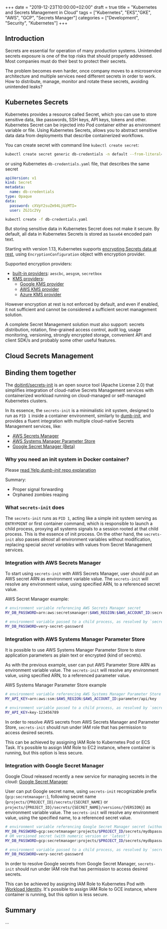 +++
date = "2019-12-23T10:00:00+02:00"
draft = true
title = "Kubernetes and Secrets Management in Cloud"
tags = ["Kubernetes", "EKS","GKE", "AWS", "GCP", "Secrets Manager"]
categories = ["Development", "Security", "Kubernetes"]
+++

## Introduction

Secrets are essential for operation of many production systems. Unintended secrets exposure is one of the top risks that should properly addressed. Most companies must do their best to protect their secrets.

The problem becomes even harder, once company moves to a microservice architecture and multiple services need different secrets in order to work. How to distribute, manage, monitor and rotate these secrets, avoiding unintended leaks?

## Kubernetes Secrets

Kubernetes provides a resource called Secret, which you can use to store sensitive data, like passwords, SSH keys, API keys, tokens and other. Kubernetes Secret can be injected into Pod container either as environment variable or file. Using Kubernetes Secrets, allows you to abstract sensitive data data from deployments that describe containerized workflows.

You can create secret with command line `kubectl create secret`:

```sh
kubectl create secret generic db-credentials -n default --from-literal=user=dbuser --from-literal=password=quick.fox.5312
```

or using Kubernetes `db-credentials.yaml` file, that describes the same secret

```yaml
apiVersion: v1
kind: Secret
metadata:
  name: db-credentials
type: Opaque
data:
  password: cXVpY2suZm94LjUzMTI=
  user: ZGJ1c2Vy
```

```sh
kubectl create -f db-credentials.yaml
```

But storing sensitive data in Kubernetes Secret does not make it secure. By default, all data in Kubernetes Secrets is stored as `base64` encoded pain text.

Starting with version 1.13, Kubernetes supports [encrypting Secrets data at rest](https://kubernetes.io/docs/tasks/administer-cluster/encrypt-data/), using `EncryptionConfiguration` object with encryption provider.

Supported encryption providers:

- [built-in providers](https://kubernetes.io/docs/tasks/administer-cluster/encrypt-data/#providers): `aescbc`, `aesgsm`, `secretbox`
- [KMS providers](https://kubernetes.io/docs/tasks/administer-cluster/kms-provider/):
  - [Google KMS provider](https://cloud.google.com/kubernetes-engine/docs/how-to/encrypting-secrets)
  - [AWS KMS provider](https://github.com/kubernetes-sigs/aws-encryption-provider)
  - [Azure KMS provider](https://github.com/Azure/kubernetes-kms)

However encryption at rest is not enforced by default, and even if enabled, it not sufficient and cannot be considered a sufficient secret management solution.

A complete Secret Management solution must also support: secrets distribution, rotation, fine-grained access control, audit log, usage monitoring, versioning, strongly encrypted storage, convenient API and client SDK/s and probably some other useful features.

## Cloud Secrets Management

## Binding them together

The [doitintl/secrets-init](https://github.com/doitintl/secrets-init) is an open source tool (Apache License 2.0) that simplifies integration of cloud-native Secrets Management services with containerized workload running on cloud-managed or self-managed Kubernetes clusters.

In its essence, the `secrets-init` is a minimalistic init system, designed to run as `PID 1` inside a container environment, similarly to [dumb-init](https://github.com/Yelp/dumb-init), and provides a fluent integration with multiple cloud-native Secrets Management services, like:

- [AWS Secrets Manager](https://aws.amazon.com/secrets-manager/)
- [AWS Systems Manager Parameter Store](https://docs.aws.amazon.com/systems-manager/latest/userguide/systems-manager-parameter-store.html)
- [Google Secret Manager (Beta)](https://cloud.google.com/secret-manager/docs/)

### Why you need an init system in Docker container?

Please [read Yelp *dumb-init* repo explanation](https://github.com/Yelp/dumb-init/blob/v1.2.0/README.md#why-you-need-an-init-system)

Summary:

- Proper signal forwarding
- Orphaned zombies reaping

### What `secrets-init` does

The `secrets-init` runs as `PID 1`, acting like a simple init system serving as `ENTRYPOINT` or first container command, which is responsible to launch a child process, proxying all systems signals to a session rooted at that child process. This is the essence of init process. On the other hand, the `secrets-init` also passes _almost_ all environment variables without modification, replacing special _secret variables_ with values from Secret Management services.

### Integration with AWS Secrets Manager

To start using `secrets-init` with AWS Secrets Manager, user should put an AWS secret ARN as environment variable value. The `secrets-init` will resolve any environment value, using specified ARN, to a referenced secret value.

AWS Secret Manager example:

```sh
# environment variable referencing AWS Secrets Manager secret
MY_DB_PASSWORD=arn:aws:secretsmanager:$AWS_REGION:$AWS_ACCOUNT_ID:secret:mydbpassword-cdma3

# environment variable passed to a child process, as resolved by `secrets-init`
MY_DB_PASSWORD=very-secret-password
```

### Integration with AWS Systems Manager Parameter Store

It is possible to use AWS Systems Manager Parameter Store to store application parameters as plain text or encrypted (kind of secrets).

As with the previous example, user can put AWS Parameter Store ARN as environment variable value. The `secrets-init` will resolve any environment value, using specified ARN, to a referenced parameter value.

AWS Systems Manager Parameter Store example

```sh
# environment variable referencing AWS Systems Manager Parameter Store secret
MY_API_KEY=arn:aws:ssm:$AWS_REGION:$AWS_ACCOUNT_ID:parameter/api/key

# environment variable passed to a child process, as resolved by `secrets-init`
MY_API_KEY=key-123456789
```

In order to resolve AWS secrets from AWS Secrets Manager and Parameter Store, `secrets-init` should run under IAM role that has permission to access desired secrets.

This can be achieved by assigning IAM Role to Kubernetes Pod or ECS Task. It's possible to assign IAM Role to EC2 instance, where container is running, but this option is less secure.

### Integration with Google Secret Manager

Google Cloud released recently a new service for managing secrets in the cloud: [Google Secret Manager](https://cloud.google.com/secret-manager)

User can put Google secret name, using `secrets-init` recognizable prefix (`gcp:secretmanager:`), following secret name (`projects/{PROJECT_ID}/secrets/{SECRET_NAME}` or `projects/{PROJECT_ID}/secrets/{SECRET_NAME}/versions/{VERSION}`) as environment variable value. The `secrets-init` will resolve any environment value, using the specified name, to a referenced secret value.

```sh
# environment variable referencing Google Secret Manager secret (without version)
MY_DB_PASSWORD=gcp:secretmanager:projects/$PROJECT_ID/secrets/mydbpassword
# OR versioned secret (with numeric version or 'latest')
MY_DB_PASSWORD=gcp:secretmanager:projects/$PROJECT_ID/secrets/mydbpassword/versions/2

# environment variable passed to a child process, as resolved by `secrets-init`
MY_DB_PASSWORD=very-secret-password
```

In order to resolve Google secrets from Google Secret Manager, `secrets-init` should run under IAM role that has permission to access desired secrets.

This can be achieved by assigning IAM Role to Kubernetes Pod with [Workload Identity](https://cloud.google.com/kubernetes-engine/docs/how-to/workload-identity). It's possible to assign IAM Role to GCE instance, where container is running, but this option is less secure.

## Summary

...
